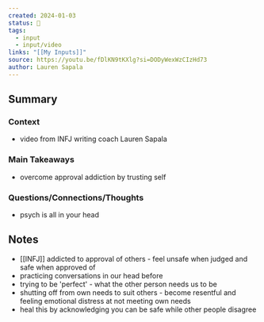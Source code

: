 ```yaml
---
created: 2024-01-03
status: 🔴
tags:
  - input
  - input/video
links: "[[My Inputs]]"
source: https://youtu.be/fDlKN9tKXlg?si=DODyWexWzCIzHd73
author: Lauren Sapala
---
```

## Summary
### Context
- video from INFJ writing coach Lauren Sapala
### Main Takeaways
- overcome approval addiction by trusting self
### Questions/Connections/Thoughts
- psych is all in your head
## Notes
- [[INFJ]]  addicted to approval of others - feel unsafe when judged and safe when approved of
- practicing conversations in our head before
- trying to be 'perfect' - what the other person needs us to be
- shutting off from own needs to suit others - become resentful and feeling emotional distress at not meeting own needs
- heal this by acknowledging you can be safe while other people disagree
